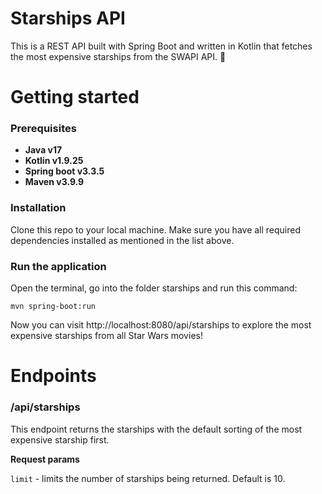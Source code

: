 # Starships API

This is a REST API built with Spring Boot and written in Kotlin that fetches the most expensive starships from the SWAPI API. 🚀

# Getting started

### Prerequisites
- **Java v17**
- **Kotlin v1.9.25**
- **Spring boot v3.3.5** 
- **Maven v3.9.9**

### Installation 
Clone this repo to your local machine. Make sure you have all required dependencies installed as mentioned in the list above. 

### Run the application
Open the terminal, go into the folder starships and run this command:
```
mvn spring-boot:run
```

Now you can visit http://localhost:8080/api/starships to explore the most expensive starships from all Star Wars movies! 

# Endpoints 

### /api/starships
This endpoint returns the starships with the default sorting of the most expensive starship first. 

**Request params** 

`limit` - limits the number of starships being returned. Default is 10.  


